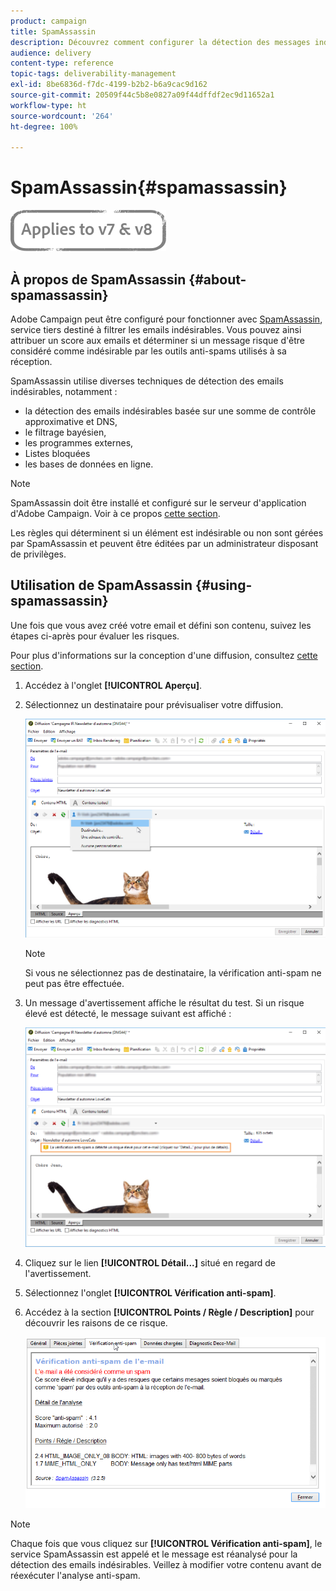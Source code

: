 ```yaml
---
product: campaign
title: SpamAssassin
description: Découvrez comment configurer la détection des messages indésirables avec SpamAssassin
audience: delivery
content-type: reference
topic-tags: deliverability-management
exl-id: 8be6836d-f7dc-4199-b2b2-b6a9cac9d162
source-git-commit: 20509f44c5b8e0827a09f44dffdf2ec9d11652a1
workflow-type: ht
source-wordcount: '264'
ht-degree: 100%

---
```


# SpamAssassin{#spamassassin}

![](../../assets/common.svg)

## À propos de SpamAssassin {#about-spamassassin}

Adobe Campaign peut être configuré pour fonctionner avec [SpamAssassin](https://spamassassin.apache.org), service tiers destiné à filtrer les emails indésirables. Vous pouvez ainsi attribuer un score aux emails et déterminer si un message risque d&#39;être considéré comme indésirable par les outils anti-spams utilisés à sa réception.

SpamAssassin utilise diverses techniques de détection des emails indésirables, notamment :

* la détection des emails indésirables basée sur une somme de contrôle approximative et DNS,
* le filtrage bayésien,
* les programmes externes,
* Listes bloquées
* les bases de données en ligne.

>[!NOTE]
>
>SpamAssassin doit être installé et configuré sur le serveur d&#39;application d&#39;Adobe Campaign. Voir à ce propos [cette section](../../installation/using/configuring-spamassassin.md).
>
>Les règles qui déterminent si un élément est indésirable ou non sont gérées par SpamAssassin et peuvent être éditées par un administrateur disposant de privilèges.

## Utilisation de SpamAssassin {#using-spamassassin}

Une fois que vous avez créé votre email et défini son contenu, suivez les étapes ci-après pour évaluer les risques.

Pour plus d&#39;informations sur la conception d&#39;une diffusion, consultez [cette section](about-email-channel.md).

1. Accédez à l&#39;onglet **[!UICONTROL Aperçu]**.
1. Sélectionnez un destinataire pour prévisualiser votre diffusion.

   ![](assets/s_tn_del_preview_spamassassin_recipient.png)

   >[!NOTE]
   >
   >Si vous ne sélectionnez pas de destinataire, la vérification anti-spam ne peut pas être effectuée.

1. Un message d&#39;avertissement affiche le résultat du test. Si un risque élevé est détecté, le message suivant est affiché :

   ![](assets/s_tn_del_preview_spamassassin_ko.png)

1. Cliquez sur le lien **[!UICONTROL Détail...]** situé en regard de l&#39;avertissement.
1. Sélectionnez l&#39;onglet **[!UICONTROL Vérification anti-spam]**.
1. Accédez à la section **[!UICONTROL Points / Règle / Description]** pour découvrir les raisons de ce risque.

   ![](assets/s_tn_del_msg_spamassassin_ko.png)

>[!NOTE]
>
>Chaque fois que vous cliquez sur **[!UICONTROL Vérification anti-spam]**, le service SpamAssassin est appelé et le message est réanalysé pour la détection des emails indésirables. Veillez à modifier votre contenu avant de réexécuter l&#39;analyse anti-spam.
